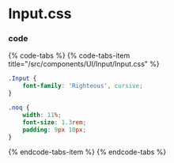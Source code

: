 # Input.css

### code

{% code-tabs %}
{% code-tabs-item title="/src/components/UI/Input/Input.css" %}
```css
.Input {
    font-family: 'Righteous', cursive;
}

.noq {
    width: 11%;
    font-size: 1.3rem;
    padding: 9px 10px;
}
```
{% endcode-tabs-item %}
{% endcode-tabs %}

